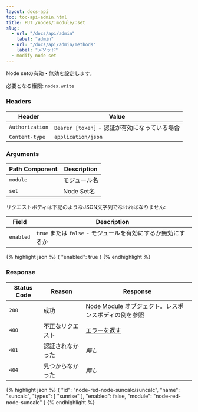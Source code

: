 ```yaml
---
layout: docs-api
toc: toc-api-admin.html
title: PUT /nodes/:module/:set
slug:
  - url: "/docs/api/admin"
    label: "admin"
  - url: "/docs/api/admin/methods"
    label: "メソッド"
  - modify node set
---
```


Node setの有効・無効を設定します。

必要となる権限: <code>nodes.write</code>

### Headers

Header          | Value
----------------|-------
`Authorization` | `Bearer [token]` - 認証が有効になっている場合
`Content-type`  | `application/json`


### Arguments

Path Component | Description
---------------|------------
`module`       | モジュール名
`set`          | Node Set名

リクエストボディは下記のようなJSON文字列でなければなりません:

Field     | Description
----------|------------------------
`enabled` | `true` または `false` - モジュールを有効にするか無効にするか

{% highlight json %}
{
  "enabled": true
}
{% endhighlight %}

### Response

Status Code | Reason           | Response
------------|------------------|--------------
`200`       | 成功             | [Node Module](/docs/api/admin/types#node-module) オブジェクト。レスポンスボディの例を参照
`400`       | 不正なリクエスト | [エラーを返す](/docs/api/admin/errors)
`401`       | 認証されなかった | _無し_
`404`       | 見つからなかった | _無し_


{% highlight json %}
{
  "id": "node-red-node-suncalc/suncalc",
  "name": "suncalc",
  "types": [
    "sunrise"
  ],
  "enabled": false,
  "module": "node-red-node-suncalc"
}
{% endhighlight %}
